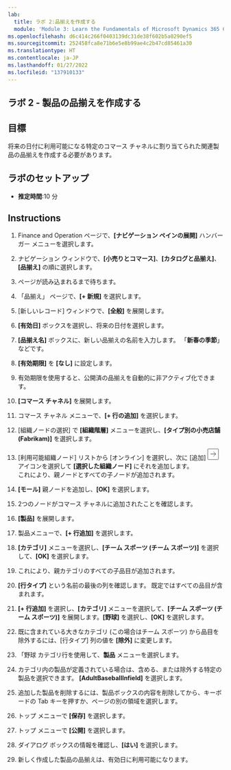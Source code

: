 ```yaml
---
lab:
  title: ラボ 2:品揃えを作成する
  module: 'Module 3: Learn the Fundamentals of Microsoft Dynamics 365 Commerce'
ms.openlocfilehash: d6c414c266f0403139dc31de38f602b5a0290ef5
ms.sourcegitcommit: 252458fca8e71b6e5e8b99ae4c2b47cd85461a30
ms.translationtype: HT
ms.contentlocale: ja-JP
ms.lasthandoff: 01/27/2022
ms.locfileid: "137910133"
---
```

## <a name="lab-2---create-a-product-assortment"></a>ラボ 2 - 製品の品揃えを作成する

## <a name="objectives"></a>目標

将来の日付に利用可能になる特定のコマース チャネルに割り当てられた関連製品の品揃えを作成する必要があります。

## <a name="lab-setup"></a>ラボのセットアップ

   - **推定時間**:10 分

## <a name="instructions"></a>Instructions

1. Finance and Operation ページで、**[ナビゲーション ペインの展開]** ハンバーガー メニューを選択します。

1. ナビゲーション ウィンドウで、**[小売りとコマース]**、**[カタログと品揃え]**、**[品揃え]** の順に選択します。

1. ページが読み込まれるまで待ちます。

1. 「品揃え」 ページで、**[+ 新規]** を選択します。

1. [新しいレコード] ウィンドウで、**[全般]** を展開します。

1. **[有効日]** ボックスを選択し、将来の日付を選択します。

1. **[品揃え名]** ボックスに、新しい品揃えの名前を入力します。 「**新春の季節**」などです。

1. **[有効期限]** を **[なし]** に設定します。

1. 有効期限を使用すると、公開済の品揃えを自動的に非アクティブ化できます。

1. **[コマース チャネル]** を展開します。

1. コマース チャネル メニューで、**[+ 行の追加]** を選択します。

1. [組織ノードの選択] で **[組織階層]** メニューを選択し、**[タイプ別の小売店舗 (Fabrikam)]** を選択します。

1. [利用可能組織ノード] リストから [オンライン] を選択し、次に [追加] ![右矢印アイコン](./media/d365-fo-add-org-node-icon.png) アイコンを選択して **[選択した組織ノード]** にそれを追加します。  
  これにより、親ノードとすべての子ノードが追加されます。

1. **[モール]** 親ノードを追加し、**[OK]** を選択します。

1. 2つのノードがコマース チャネルに追加されたことを確認します。

1. **[製品]** を展開します。

1. 製品メニューで、**[+ 行追加]** を選択します。

1. **[カテゴリ]** メニューを選択し、**[チーム スポーツ (チーム スポーツ)]** を選択して、**[OK]** を選択します。

1. これにより、親カテゴリのすべての子品目が追加されます。

1. **[行タイプ]** という名前の最後の列を確認します。 既定ではすべての品目が含まれます。

1. **[+ 行追加]** を選択し、**[カテゴリ]** メニューを選択して、**[チーム スポーツ (チーム スポーツ)]** を展開します。**[野球]** を選択し、**[OK]** を選択します。

1. 既に含まれている大きなカテゴリ (この場合はチーム スポーツ) から品目を除外するには、[行タイプ] 列の値を **[除外]** に変更します。

1. 「野球 カテゴリ行を使用して、**製品** メニューを選択します。

1. カテゴリ内の製品が定義されている場合は、含める、または除外する特定の製品を選択できます。 **[AdultBaseballInfield]** を選択します。

1. 追加した製品を削除するには、製品ボックスの内容を削除してから、キーボードの Tab キーを押すか、ページの別の領域を選択します。

1. トップ メニューで **[保存]** を選択します。

1. トップ メニューで **[公開]** を選択します。

1. ダイアログ ボックスの情報を確認し、**[はい]** を選択します。

1. 新しく作成した製品の品揃えは、有効日に利用可能になります。
